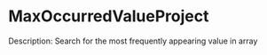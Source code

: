 MaxOccurredValueProject
=======================

Description: Search for the most frequently appearing value in array
